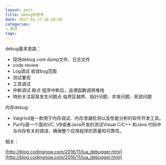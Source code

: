 ```yaml
---
layout: post
title: debug的思考
date: 2017-02-27 18:28:58
categories:
- 调试
tags:
---
```


debug基本思路：

- 现场debug core dump文件、日志文件
- code review
- Log调试 收敛bug范围
- 测试重现
- 工具调试
- 中断调试 断点 程序中断后，追溯函数调用堆栈
- 特别关注容易发生问题点 临界区越界、指针问题、并发问题、死锁问题

内存debug:

- Valgrind是一款用于内存调试、内存泄漏检测以及性能分析的软件开发工具。
- Purify是一个面向VC, VB或者Java开发的测试Visual C/C++ 和Java 代码中与内存有关的错误，确保整个应用程序的质量和可靠性。


相关：

[http://blog.codingnow.com/2016/11/lua_debugger.html](http://blog.codingnow.com/2016/11/lua_debugger.html)